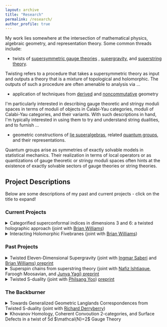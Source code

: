 ```yaml
---
layout: archive
title: "Research"
permalink: /research/
author_profile: true
---
```

My work lies somewhere at the intersection of mathematical physics, algebraic geometry, and representation theory. Some common threads include:

* twists of [supersymmetric gauge theories](https://en.wikipedia.org/wiki/Supersymmetric_gauge_theory) , [supergravity](https://en.wikipedia.org/wiki/Supergravity), and [superstring theory](https://en.wikipedia.org/wiki/Superstring_theory).

Twisting refers to a procedure that takes a supersymmetric theory as input and outputs a theory that is a mixture of topological and holomorphic. The outputs of such a procedure are often amenable to analysis via ...

* application of techniques from [derived](https://en.wikipedia.org/wiki/Derived_algebraic_geometry) and [noncommutative](https://ncatlab.org/nlab/show/derived+noncommutative+geometry) geometry

I'm particularly interested in describing gauge theoretic and stringy moduli spaces in terms of moduli of objects in Calabi-Yau categories, moduli of Calabi-Yau categories, and their variants. With such descriptions in hand, I'm typically interested in using them to try and understand string dualities, and to furnish ...

* geometric constructions of [lie superalgebras](https://en.wikipedia.org/wiki/Lie_superalgebra), related [quantum groups](https://en.wikipedia.org/wiki/Yangian), and their representations. 

Quantum groups arise as symmetries of exactly solvable models in statistical mechanics. Their realization in terms of local operators or as quantizations of gauge theoretic or stringy moduli spaces often hints at the existence of exactly solvable sectors of gauge theories or string theories. 


## Project Descriptions

Below are some descriptions of my past and current projects - click on the title to expand! 

### Current Projects
<details>
<summary>Categorified superconformal indices in dimensions 3 and 6: a twisted holographic approach (joint with <a href = "https://sites.google.com/view/brianrwilliams/home?authuser=0">Brian Williams</a>)
</summary>
<p>
A powerful invariant of superconformal field theories is the superconformal index, which is a generating function for the $R$-charges of BPS operators in the theory. Recently, it has been suggested in four dimensional examples that the superconformal index counts exactly those operators that survive the holomorphic twist. </p>

<p>
We investigate categorifications of superconformal indices of ABJM theories and the 6d $\mathcal{N}=(2,0)$ theories in terms of topological-holomorphic factorization algebras of observables. As a first step, we construct these factorization algebras classically. The main technique is <a href = "https://arxiv.org/pdf/2110.10257">koszul duality</a>, in its physical incarnation as a <a href = "https://arxiv.org/abs/1705.02500">twisted form of holography</a>, applied to the minimal twist of eleven dimensional supergravity (see below). Strikingly, the koszul descriptions suggest that the superconformal indices naturally arise as characters of modules for certain exceptional simple lie superalgebras $E(1|6)$ and $E(3|6)$ first studied by Kac.
</p>
</details>

<details>
<summary>
Interacting Holomorphic Fivebranes (joint with <a href = "https://sites.google.com/view/brianrwilliams/home?authuser=0">Brian Williams</a>)
</summary>
We construct a holomorphic factorization algebra in 3 complex dimensions that conjecturally describes the algebra of observables of the holomorphic twist of the 6d $\mathcal{N}=(2,0)$ SCFT for $A_2$. 
</details>

### Past Projects

<details>
<summary> Twisted Eleven-Dimensional Supergravity (joint with <a href = "https://www.mathi.uni-heidelberg.de/~saberi/">Ingmar Saberi</a> and <a href = "https://sites.google.com/view/brianrwilliams/home?authuser=0">Brian Williams</a>)<a href = "https://arxiv.org/abs/2111.03049"> preprint</a></summary>
  
<p> Twisted supergravity refers to a particular class of supergravity backgrounds that are particularly useful for studying BPS physics. The background is defined to be one in which the bosonic ghost for the local supersymmetries of supergravity take a nonzero, nilpotent VEV. Coupling branes to such a background has the effect of twisting the worldvolume theory. </p>

<p>
We study an interacting holomorphic-topological field theory in eleven dimensions defined on products of one-manifolds with Calabi-Yau five-folds whose phase space describes a certain deformation of the cotangent bundle to the moduli of Calabi-Yau deformations of the five-fold. We conjecture that this describes the minimal twist of eleven-dimensional supergravity. We establish several consistency checks for our proposed interaction, checking that dimensional reductions recover expected descriptions of twists of type IIA and type I supergravity, and that the theory deforms to the $G2\times SU(2)$ twist of 11-dimensional supergravity introduced by Costello. Strikingly, the global symmetry algebra of the interacting theory is a central extension of an exceptional simple lie superalgebra called $E(5|10)$ initially studied by Kac. We define the twisted analogues of $\mathrm{AdS}_4\times S^7$ and $\mathrm{AdS}_7\times S^4$ by backreacting $M2$ and $M5$ branes respectively and analyze the symmetries of such backgrounds.</p>
</details>

<details>
<summary> Superspin chains from superstring theory (joint with <a href="https://nafizishtiaque.com/">Nafiz Ishtiaque</a>, Faroogh Moosavian, and <a href="https://sites.google.com/site/junyagi/">Junya Yagi</a>)<a href="https://arxiv.org/abs/2110.15112"> preprint</a></summary>

<p>
The Gauge-Bethe correspondence of Nekrasov-Shatashvilli posits a surprising connection between quantum integrable systems and supersymmetric gauge theories. The correspondence identifies the ground states of quantum spin chains with supersymmetric vacuua of a family of quiver gauge theories. A hallmark of integrability is that the Hilbert space of a quantum spin chain carries the action of quantum groups with spectral R-matrices such as the Yangian and its cousins. In this way, a realization of a spin chain Hilbert space in terms of gauge theory vacuua gives geometric constructions of quantum groups and its representations, as codified in work of <a href = "https://arxiv.org/abs/math/0005277">Nakajima-Varagnolo</a> and <a href = "https://arxiv.org/abs/1211.1287">Maulik-Okounkov</a>
</p>

<p>
Our work deals with a realization of this correspondence in string theory. We propose a realization of rational $\mathfrak {gl}(m|n)$ spin chains with spins in Verma modules in terms of a family of D2-D4-NS5 configurations in type IIA string theory. From comparing with the vacuua of the worldvolume theories on D2 branes, we obtain a version of the Gauge-Bethe correspondence for $\mathfrak{gl}(m|n)$ spin chains, generalizing the recent work of <a href = "https://arxiv.org/abs/1811.04278">Nekrasov</a> in the finite dimensional case. A key ingredient in our stringy realization of spin chains is to use dualities to map the brane configurations in consideration to <a href = "https://arxiv.org/abs/1709.09993">4d Chern-Simons theory</a> with gauge group $\operatorname {GL}(m|n)$.
</p>

<p>
As a consequence of our considerations, we conjecture that the Yangian of $\mathfrak{gl}(m|n)$ acts on the equivariant cohomology of certain varieties that describe the vacuua of the theories on the D2 branes, generalizing a recent construction of <a href = "https://arxiv.org/abs/2105.11499">Rimanyi-Rozansky</a> of finite dimensional modules of the Yangian of $\mathfrak{gl}(1|1)$.
</p>

</details>


<details>
<summary> Twisted S-duality (joint with <a href="https://sites.google.com/site/philsangyoo/">Philsang Yoo</a>) <a href="https://arxiv.org/abs/1910.13653">preprint</a></summary>
<p>
This project aims to illustrate a framework for the systematic and rigorous investigation of some mathematical implications of string dualities. The key ingredients are some amazing conjectures of <a href="https://arxiv.org/abs/1606.00365">Costello-Li</a> giving descriptions of certain supersymmetry protected sectors of type II superstrings in terms of topological strings. This allows one to recover many calculational maneuvers familiar to string theorists in terms of data attached to a Calabi-Yau category. A key feature of these protected sectors is that the worldvolume theories of D-branes are twists of the worldvolume theories one normally finds. Since twists of supersymmetric field theories now sit on relatively firm mathematical foundations, these conjectures afford a useful framework for making mathematical conjectures about the effects of string dualities on various homotopical algebraic/derived geometric data attached to supersymmetric field theories. 
</p>

<p>
As a first step in this direction, we derive the action of S-duality on a certain supersymmetry protected sector of type IIB string theory. In mathematical terms, this amounts to constructing an action of $SL_2(\mathbb{Z})$ on a variant of the cyclic cochains of a Calabi-Yau 3-fold. We then provide evidence that S-duality in this protected sector is responsible for the Geometric Langlands correspondence for $GL_n$, and for a description of the quantized Coulomb branch ring of A-twisted 3d $\mathcal{N}=4$ quiver gauge theories in terms of shifted truncated Yangians. We conclude with some conjectures about other S-dual deformations of 4d $\mathcal{N}=4$ that our framework suggests. We are currently writing a second version of this paper where some constructions are stated more model-independently.
</p>
</details>

### The Backburner

<details>
<summary> Towards Generalized Geometric Langlands Correspondences from Twisted S-duality (joint with <a href="https://www.perimeterinstitute.ca/people/richard-derryberry">Richard Derryberry</a>)</summary>

<p>
  Seminal work of <a href="https://arxiv.org/abs/hep-th/0604151">Kapustin-Witten</a> shows that the Geometric Langlands correspondence can be understood as a consequence of S-duality of 4d $\mathcal{N}=4$ Super Yang-Mills. Namely, the theory has a family of twists labeled by $\mathbb{CP}^1$. The points at zero and infinity of this $\mathbb{CP}^1$ are the so-called A and B twists; compactifying these twisted theories on Riemann Surfaces yields two 2d TQFTs whose categories of boundary conditions are the categories appearing in Geometric Langlands. In my project with Philsang Yoo (discussed above) we show that the A and B twists can be viewed as deformations of the theory on a D3 brane gotten by turning on certain closed string fields in a certain protected sector of IIB string theory. We further show that these two closed string fields are in fact exchanged by S-duality. Curiously, the A and B twists sit in an infinite family of S-dual pairs of closed string fields.
</p>

<p>
This (in progress) project aims to establish a compatibility between twisted S-duality, and the so-called dolbeault Geomtric Langlands conjecture, in a way that hints at Langlands-like correspondences for other S-dual pairs of closed string fields. Mathematically, this is expressed as follows: let $\Sigma$ be a complex projective curve. A theorem of <a href="https://arxiv.org/abs/math/0604617">Donagi-Pantev</a> establishes a nontrivial self equivalence of the category $\mathrm{Coh}(\mathrm{Higgs}_{GL_n}\Sigma)$ away from the discriminant locus. We show this induces an action of $\mathbb{Z}/4\mathbb{Z}$ on $\mathcal{O}(T^*[1]\mathrm{Higgs}_{GL_n}\Sigma)$ viewed as Hamiltonian deformations of the shifted symplectic stack $T^*[1]\operatorname{Higgs}_{GL_n}(\Sigma)$. Further, we construct a map from the cyclic cochains $\mathrm{HC}^\bullet(T^*\Sigma\times\mathbb{C})\to\mathcal{O}(T^*[1]\mathrm{Higgs}_{GL_n}\Sigma)$ intertwining the action of twisted S-duality on the source with the action of $\mathbb{Z}/4\mathbb{Z}$ on the target. 
</p>
</details>

<details>
<summary> Khovanov Homology, Coherent Convoution 2-categories, and Surface Defects in a twist of 5d $\mathcal{N}=2$ Gauge Theory</summary>

<p>
In my master's thesis I began a project to try and relate two constructions of Khovanov Homology. One is due to <a href="https://arxiv.org/abs/1101.3216">Witten</a> and realizes Khovanov Homology of a link $L$ as the Hilbert space for the theory living on a surface defect supported on $L\times\mathbb{R}$ in an A-type twist of 5d $\mathcal{N}=2$ gauge theory. Another is due to <a href="https://arxiv.org/abs/math/0701194">Cautis-Kamnitzer</a> and uses a certain 2-category built out of coherent sheaves on convolution products of orbits in the affine Grassmannian. My master's work substantiated a claim that the 2-category of Cautis-Kamnitzer can be understood as a specific subcategory of the 2-category of surface defects in a holomorphic-topological twist of 5d $\mathcal{N}=2$ gauge theory.
</p>

<p>
Since then, I have given a brane realization for the construction in my master's work in a particular twist of type IIA string theory. This brane realization can be lifted to a <a href= "https://arxiv.org/abs/1610.04144">twist of M-theory</a> studied by Costello, and upon doing so, matches the M-theoretic lift of the brane construction originally studied by Witten. Further work of <a href="https://arxiv.org/abs/1410.1175">Mykhailov-Witten</a> uses a slight modification of the original brane construction to construct a knot homology they call "Khovanov homology for supergroups". The M-theoretic lift of this modification suggests a variation of the construction of my master's work that yields a certain geometrically defined 2-category from which Mykhailov-Witten's knot homology can conjecturally be computed as a certain Ext. I hope to further explore these ideas in the future.
</p>
</details>


